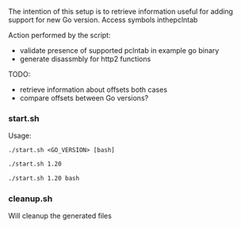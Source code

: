 The intention of this setup is to retrieve information useful for adding support for new Go version.
Access symbols inthepclntab

Action performed by the script:

- validate presence of supported pclntab in example go binary
- generate disassmbly for http2 functions

TODO:
- retrieve information about offsets both cases
- compare offsets between Go versions?

### start.sh

Usage: 

```
./start.sh <GO_VERSION> [bash]
```

<!-- Will generate data for Go 1.20 -->
```bash
./start.sh 1.20 
```
<!-- Will allows you to login into container -->
```bash
./start.sh 1.20 bash
```
### cleanup.sh
Will cleanup the generated files
